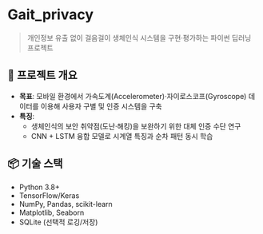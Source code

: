 # Gait_privacy
> 개인정보 유출 없이 걸음걸이 생체인식 시스템을 구현·평가하는 파이썬 딥러닝 프로젝트

## 🚀 프로젝트 개요
- **목표**: 모바일 환경에서 가속도계(Accelerometer)·자이로스코프(Gyroscope) 데이터를 이용해 사용자 구별 및 인증 시스템을 구축  
- **특징**:  
  - 생체인식의 보안 취약점(도난·해킹)을 보완하기 위한 대체 인증 수단 연구  
  - CNN + LSTM 융합 모델로 시계열 특징과 순차 패턴 동시 학습

## 📦 기술 스택
- Python 3.8+  
- TensorFlow/Keras  
- NumPy, Pandas, scikit-learn  
- Matplotlib, Seaborn  
- SQLite (선택적 로깅/저장)
